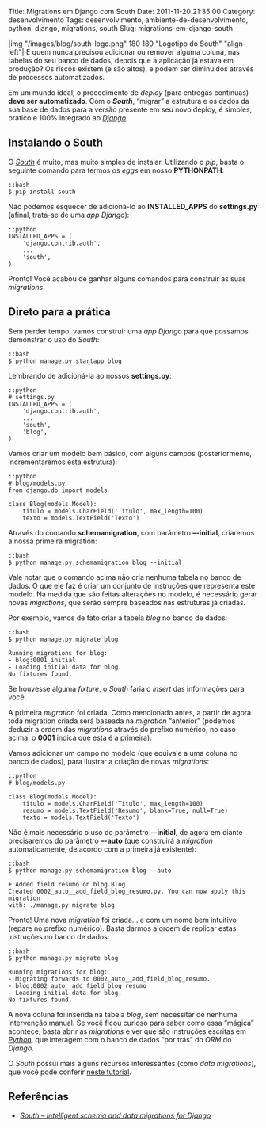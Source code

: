 Title: Migrations em Django com South
Date: 2011-11-20 21:35:00
Category: desenvolvimento
Tags: desenvolvimento, ambiente-de-desenvolvimento, python, django, migrations, south
Slug: migrations-em-django-south


|img "/images/blog/south-logo.png" 180 180 "Logotipo do South" "align-left"|
E quem nunca precisou adicionar ou remover alguma
coluna, nas tabelas do seu banco de dados, depois que a aplicação já
estava em produção? Os riscos existem (e são altos), e podem ser
diminuidos através de processos automatizados.

Em um mundo ideal, o procedimento de *deploy* (para entregas contínuas)
**deve ser automatizado**. Com o ***South***, “migrar” a estrutura e os
dados da sua base de dados para a versão presente em seu novo deploy, é
simples, prático e 100% integrado ao [*Django*][].

<!-- PELICAN_END_SUMMARY -->


Instalando o South
------------------

O [*South*][] é muito, mas muito simples de instalar. Utilizando o
*pip*, basta o seguinte comando para termos os *eggs* em nosso
**PYTHONPATH**:

    ::bash
    $ pip install south

Não podemos esquecer de adicioná-lo ao **INSTALLED\_APPS** do
**settings.py** (afinal, trata-se de uma *app Django*):

    ::python
    INSTALLED_APPS = (
        'django.contrib.auth',  
        ... 
        'south',
    )

Pronto! Você acabou de ganhar alguns comandos para construir as suas
*migrations*.


Direto para a prática
---------------------

Sem perder tempo, vamos construir uma *app Django* para que possamos
demonstrar o uso do *South*:

    ::bash
    $ python manage.py startapp blog

Lembrando de adicioná-la ao nossos **settings.py**:

    ::python
    # settings.py
    INSTALLED_APPS = (
        'django.contrib.auth',
        ...
        'south',
        'blog',
    )

Vamos criar um modelo bem básico, com alguns campos (posteriormente,
incrementaremos esta estrutura):

    ::python
    # blog/models.py
    from django.db import models
    
    class Blog(models.Model):
        titulo = models.CharField('Titulo', max_length=100)
        texto = models.TextField('Texto')

Através do comando **schemamigration**, com parâmetro **–-initial**,
criaremos a nossa primeira migration:

    ::bash
    $ python manage.py schemamigration blog --initial

Vale notar que o comando acima não cria nenhuma tabela no banco de
dados. O que ele faz é criar um conjunto de instruções que representa
este modelo. Na medida que são feitas alterações no modelo, é necessário
gerar novas *migrations*, que serão sempre baseados nas estruturas já
criadas.

Por exemplo, vamos de fato criar a tabela *blog* no banco de dados:

    ::bash
    $ python manage.py migrate blog

    Running migrations for blog:
    - blog:0001_initial
    - Loading initial data for blog.
    No fixtures found.

Se houvesse alguma *fixture*, o *South* faria o *insert* das informações
para você.

A primeira *migration* foi criada. Como mencionado antes, a partir de
agora toda migration criada será baseada na *migration* “anterior”
(podemos deduzir a ordem das *migrations* através do prefixo numérico,
no caso acima, o **0001** indica que esta é a primeira).

Vamos adicionar um campo no modelo (que equivale a uma coluna no banco
de dados), para ilustrar a criação de novas *migrations*:

    ::python
    # blog/models.py
    
    class Blog(models.Model):
        titulo = models.CharField('Titulo', max_length=100)
        resumo = models.TextField('Resumo', blank=True, null=True)
        texto = models.TextField('Texto')

Não é mais necessário o uso do parâmetro **-–initial**, de agora em
diante precisaremos do parâmetro **–-auto** (que construirá a
*migration* automaticamente, de acordo com a primeira já existente):

    ::bash
    $ python manage.py schemamigration blog --auto

    + Added field resumo on blog.Blog
    Created 0002_auto__add_field_blog_resumo.py. You can now apply this migration
    with: ./manage.py migrate blog

Pronto! Uma nova *migration* foi criada… e com um nome bem intuitivo
(repare no prefixo numérico). Basta darmos a ordem de replicar estas
instruções no banco de dados:

    ::bash
    $ python manage.py migrate blog

    Running migrations for blog:
    - Migrating forwards to 0002_auto__add_field_blog_resumo.
    - blog:0002_auto__add_field_blog_resumo
    - Loading initial data for blog.
    No fixtures found.

A nova coluna foi inserida na tabela *blog*, sem necessitar de nenhuma
intervenção manual. Se você ficou curioso para saber como essa “mágica”
acontece, basta abrir as *migrations* e ver que são instruções escritas
em [*Python*][], que interagem com o banco de dados “por trás” do *ORM*
do *Django*.

O *South* possui mais alguns recursos interessantes (como *data
migrations*), que você pode conferir [neste tutorial][].


Referências
-----------

* [*South – Intelligent schema and data migrations for Django*][]


  [*Django*]: {tag}django
    "Leia mais sobre Django"
  [*South*]: http://south.aeracode.org/
    "Página oficial do projeto South"
  [*Python*]: {tag}python
    "Leia mais sobre Python"
  [neste tutorial]: http://south.aeracode.org/docs/tutorial/index.html
    "Aprenda mais sobre o South"
  [*South – Intelligent schema and data migrations for Django*]: http://south.aeracode.org/
    "Visite a página oficial do projeto South"
